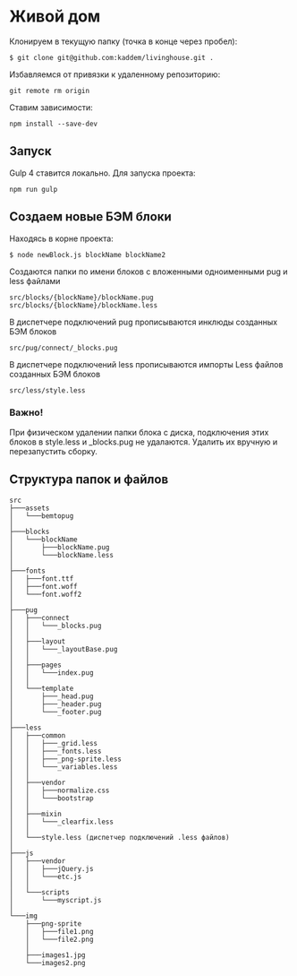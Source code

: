 # Живой дом

Клонируем в текущую папку (точка в конце через пробел):
```
$ git clone git@github.com:kaddem/livinghouse.git .
```

Избавляемся от привязки к удаленному репозиторию:
```
git remote rm origin
```

Ставим зависимости:
```
npm install --save-dev
```

## Запуск

Gulp 4 ставится локально. Для запуска проекта:
```
npm run gulp
```

## Создаем новые БЭМ блоки

Находясь в корне проекта:
```
$ node newBlock.js blockName blockName2
```

Создаются папки по имени блоков с вложенными одноименными pug и less файлами
```
src/blocks/{blockName}/blockName.pug
src/blocks/{blockName}/blockName.less
```

В диспетчере подключений pug прописываются инклюды созданных БЭМ блоков
```
src/pug/connect/_blocks.pug
```

В диспетчере подключений less прописываются импорты Less файлов созданных БЭМ блоков
```
src/less/style.less
```

### Важно!
При физическом удалении папки блока с диска, подключения этих блоков в style.less и _blocks.pug не удалаются. Удалить их вручную и перезапустить сборку.

## Структура папок и файлов
```
src
├───assets
│   └───bemtopug
│
├───blocks
│   └───blockName
│       ├───blockName.pug
│       └───blockName.less
│
├───fonts
│   ├───font.ttf
│   ├───font.woff
│   └───font.woff2
│
├───pug
│   ├───connect
│   │   └───_blocks.pug
│   │
│   ├───layout
│   │   └───_layoutBase.pug
│   │
│   ├───pages
│   │   └───index.pug
│   │
│   └───template
│       ├───_head.pug
│       ├───_header.pug
│       └───_footer.pug
│
├───less
│   ├───common
│   │   ├───_grid.less
│   │   ├───_fonts.less
│   │   ├───_png-sprite.less
│   │   └───_variables.less
│   │
│   ├───vendor
│   │   ├───normalize.css
│   │   └───bootstrap
│   │
│   ├───mixin
│   │   └───_clearfix.less
│   │
│   └───style.less (диспетчер подключений .less файлов)
│
├───js
│   ├───vendor
│   │   ├───jQuery.js
│   │   └───etc.js
│   │
│   └───scripts
│       └───myscript.js
│
└───img
    ├───png-sprite
    │   ├───file1.png
    │   └───file2.png
    │
    ├───images1.jpg
    └───images2.png

```
